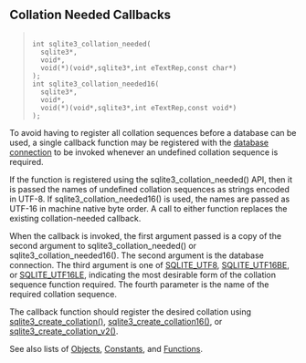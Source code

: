 ## Collation Needed Callbacks




> ```
> 
> int sqlite3_collation_needed(
>   sqlite3*,
>   void*,
>   void(*)(void*,sqlite3*,int eTextRep,const char*)
> );
> int sqlite3_collation_needed16(
>   sqlite3*,
>   void*,
>   void(*)(void*,sqlite3*,int eTextRep,const void*)
> );
> 
> ```



To avoid having to register all collation sequences before a database
can be used, a single callback function may be registered with the
[database connection](../c3ref/sqlite3.html) to be invoked whenever an undefined collation
sequence is required.


If the function is registered using the sqlite3\_collation\_needed() API,
then it is passed the names of undefined collation sequences as strings
encoded in UTF\-8\. If sqlite3\_collation\_needed16() is used,
the names are passed as UTF\-16 in machine native byte order.
A call to either function replaces the existing collation\-needed callback.


When the callback is invoked, the first argument passed is a copy
of the second argument to sqlite3\_collation\_needed() or
sqlite3\_collation\_needed16(). The second argument is the database
connection. The third argument is one of [SQLITE\_UTF8](../c3ref/c_any.html), [SQLITE\_UTF16BE](../c3ref/c_any.html),
or [SQLITE\_UTF16LE](../c3ref/c_any.html), indicating the most desirable form of the collation
sequence function required. The fourth parameter is the name of the
required collation sequence.


The callback function should register the desired collation using
[sqlite3\_create\_collation()](../c3ref/create_collation.html), [sqlite3\_create\_collation16()](../c3ref/create_collation.html), or
[sqlite3\_create\_collation\_v2()](../c3ref/create_collation.html).


See also lists of
 [Objects](../c3ref/objlist.html),
 [Constants](../c3ref/constlist.html), and
 [Functions](../c3ref/funclist.html).


